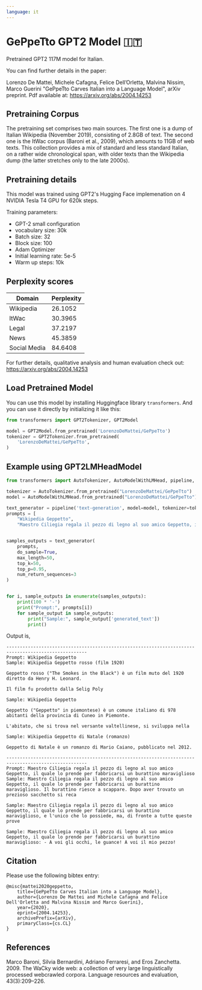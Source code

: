 ```yaml
---
language: it
---
```


# GePpeTto GPT2 Model 🇮🇹

Pretrained GPT2 117M model for Italian.

You can find further details in the paper:

Lorenzo De Mattei, Michele Cafagna, Felice Dell’Orletta, Malvina Nissim, Marco Guerini "GePpeTto Carves Italian into a Language Model", arXiv preprint. Pdf available at: https://arxiv.org/abs/2004.14253

## Pretraining Corpus

The pretraining set comprises two main sources. The first one is a dump of Italian Wikipedia (November 2019), 
consisting of 2.8GB of text. The second one is the ItWac corpus (Baroni et al., 2009), which amounts to 11GB of web
texts. This collection provides a mix of standard and less standard Italian, on a rather wide chronological span, 
with older texts than the Wikipedia dump (the latter stretches only to the late 2000s).

## Pretraining details

This model was trained using GPT2's Hugging Face implemenation on 4 NVIDIA Tesla T4 GPU for 620k steps.

Training parameters:

- GPT-2 small configuration
- vocabulary size: 30k
- Batch size: 32
- Block size: 100
- Adam Optimizer
- Initial learning rate: 5e-5
- Warm up steps: 10k

## Perplexity scores

| Domain | Perplexity |
|---|---|
| Wikipedia | 26.1052 |
| ItWac | 30.3965 |
| Legal | 37.2197 |
| News | 45.3859 |
| Social Media | 84.6408 |

For further details, qualitative analysis and human evaluation check out: https://arxiv.org/abs/2004.14253

## Load Pretrained Model

You can use this model by installing Huggingface library `transformers`. And you can use it directly by initializing it like this:  

```python
from transformers import GPT2Tokenizer, GPT2Model

model = GPT2Model.from_pretrained('LorenzoDeMattei/GePpeTto')
tokenizer = GPT2Tokenizer.from_pretrained(
    'LorenzoDeMattei/GePpeTto',
)
```

## Example using GPT2LMHeadModel

```python
from transformers import AutoTokenizer, AutoModelWithLMHead, pipeline, GPT2Tokenizer

tokenizer = AutoTokenizer.from_pretrained("LorenzoDeMattei/GePpeTto")
model = AutoModelWithLMHead.from_pretrained("LorenzoDeMattei/GePpeTto")

text_generator = pipeline('text-generation', model=model, tokenizer=tokenizer)
prompts = [
    "Wikipedia Geppetto",
    "Maestro Ciliegia regala il pezzo di legno al suo amico Geppetto, il quale lo prende per fabbricarsi un burattino maraviglioso"]


samples_outputs = text_generator(
    prompts,
    do_sample=True,
    max_length=50,
    top_k=50,
    top_p=0.95,
    num_return_sequences=3
)


for i, sample_outputs in enumerate(samples_outputs):
    print(100 * '-')
    print("Prompt:", prompts[i])
    for sample_output in sample_outputs:
        print("Sample:", sample_output['generated_text'])
        print()

```

Output is,

```
----------------------------------------------------------------------------------------------------
Prompt: Wikipedia Geppetto
Sample: Wikipedia Geppetto rosso (film 1920)

Geppetto rosso ("The Smokes in the Black") è un film muto del 1920 diretto da Henry H. Leonard.

Il film fu prodotto dalla Selig Poly

Sample: Wikipedia Geppetto

Geppetto ("Geppetto" in piemontese) è un comune italiano di 978 abitanti della provincia di Cuneo in Piemonte.

L'abitato, che si trova nel versante valtellinese, si sviluppa nella

Sample: Wikipedia Geppetto di Natale (romanzo)

Geppetto di Natale è un romanzo di Mario Caiano, pubblicato nel 2012.

----------------------------------------------------------------------------------------------------
Prompt: Maestro Ciliegia regala il pezzo di legno al suo amico Geppetto, il quale lo prende per fabbricarsi un burattino maraviglioso
Sample: Maestro Ciliegia regala il pezzo di legno al suo amico Geppetto, il quale lo prende per fabbricarsi un burattino maraviglioso. Il burattino riesce a scappare. Dopo aver trovato un prezioso sacchetto si reca

Sample: Maestro Ciliegia regala il pezzo di legno al suo amico Geppetto, il quale lo prende per fabbricarsi un burattino maraviglioso, e l'unico che lo possiede, ma, di fronte a tutte queste prove

Sample: Maestro Ciliegia regala il pezzo di legno al suo amico Geppetto, il quale lo prende per fabbricarsi un burattino maraviglioso: - A voi gli occhi, le guance! A voi il mio pezzo!
```

## Citation

Please use the following bibtex entry:

```
@misc{mattei2020geppetto,
    title={GePpeTto Carves Italian into a Language Model},
    author={Lorenzo De Mattei and Michele Cafagna and Felice Dell'Orletta and Malvina Nissim and Marco Guerini},
    year={2020},
    eprint={2004.14253},
    archivePrefix={arXiv},
    primaryClass={cs.CL}
}
```

## References

Marco Baroni, Silvia Bernardini, Adriano Ferraresi,
and Eros Zanchetta. 2009. The WaCky wide web: a
collection of very large linguistically processed webcrawled corpora. Language resources and evaluation, 43(3):209–226.
